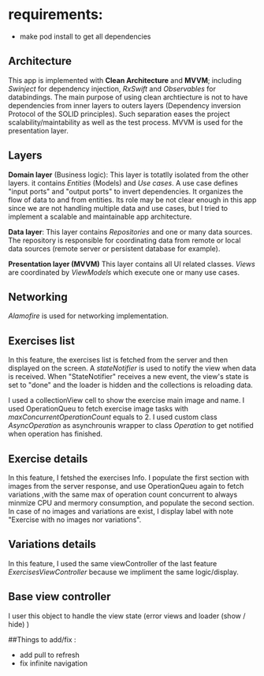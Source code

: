 
# requirements: 
- make pod install to get all dependencies

## Architecture
This app is implemented with **Clean Architecture** and **MVVM**; including *Swinject* for dependency injection,  *RxSwift* and *Observables* for databindings.
The main purpose of using clean archtiecture is not to have dependencies from inner layers to outers layers (Dependency inversion Protocol of the SOLID principles). Such separation eases the project scalability/maintability as well as the test process.
MVVM is used for the presentation layer.

## Layers

**Domain layer**
(Business logic): This layer is totatlly isolated from the other layers. it contains *Entities* (Models) and *Use cases*. 
A use case defines "input ports" and "output ports" to invert dependencies. It organizes the flow of data to and from entities. Its role may be not clear enough in this app since we are not handling multiple data and use cases, but I tried to implement a scalable and maintainable app architecture.

**Data layer**:
This layer contains *Repositories* and one or many data sources. The repository is responsible for coordinating data from remote or local data sources (remote server or persistent database for example).

**Presentation layer (MVVM)**
This layer contains all UI related classes. *Views* are coordinated by *ViewModels* which execute one or many use cases.

## Networking
*Alamofire* is used for networking implementation.

## Exercises list
In this feature, the exercises list is fetched from the server and then displayed on the screen.
A *stateNotifier* is used to notify the view when data is received. When "StateNotifier" receives a new event, the view's state is set to "done" and the loader is hidden and the collections is reloading data.

I used a collectionView cell to show the exercise main image and name. 
I used OperationQueu to fetch exercise image tasks with *maxConcurrentOperationCount* equals to 2. I used custom class *AsyncOperation* as asynchrounis wrapper to class *Operation* to get notified when operation has finished.

## Exercise details
In this feature, I fetshed the exercises Info. I populate the first section with images from the server response, and use OperationQueu again to fetch variations ,with the same max of operation count concurrent to always minmize CPU and mermory consumption, and populate the second section.
In case of no images and variations are exist, I display label with note "Exercise with no images nor variations".

## Variations details
In this feature, I used the same viewController of the last feature *ExercisesViewController* because we impliment the same logic/display.

## Base view controller
I user this object to handle  the view state (error views and loader (show / hide) )


##Things to add/fix : 
- add pull to refresh 
- fix infinite navigation

